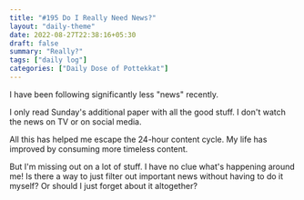 ```yaml
---
title: "#195 Do I Really Need News?"
layout: "daily-theme"
date: 2022-08-27T22:38:16+05:30
draft: false
summary: "Really?"
tags: ["daily log"]
categories: ["Daily Dose of Pottekkat"]
---
```


I have been following significantly less "news" recently.

I only read Sunday's additional paper with all the good stuff. I don't watch the news on TV or on social media.

All this has helped me escape the 24-hour content cycle. My life has improved by consuming more timeless content.

But I'm missing out on a lot of stuff. I have no clue what's happening around me! Is there a way to just filter out important news without having to do it myself? Or should I just forget about it altogether?
